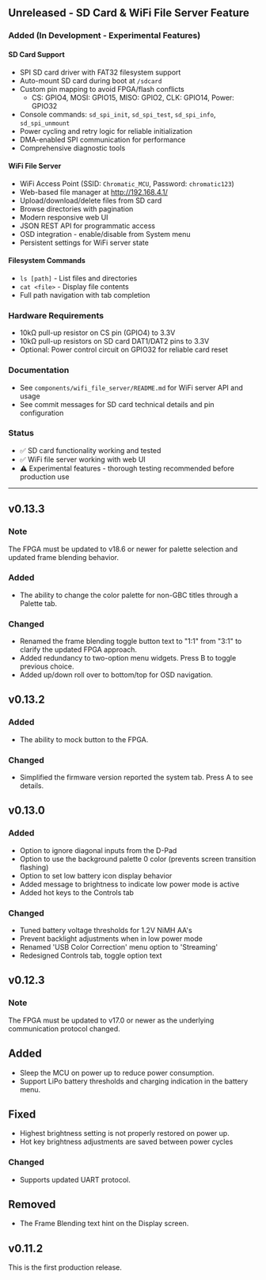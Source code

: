 ## Unreleased - SD Card & WiFi File Server Feature

### Added (In Development - Experimental Features)

#### SD Card Support
- SPI SD card driver with FAT32 filesystem support
- Auto-mount SD card during boot at `/sdcard`
- Custom pin mapping to avoid FPGA/flash conflicts
  - CS: GPIO4, MOSI: GPIO15, MISO: GPIO2, CLK: GPIO14, Power: GPIO32
- Console commands: `sd_spi_init`, `sd_spi_test`, `sd_spi_info`, `sd_spi_unmount`
- Power cycling and retry logic for reliable initialization
- DMA-enabled SPI communication for performance
- Comprehensive diagnostic tools

#### WiFi File Server
- WiFi Access Point (SSID: `Chromatic_MCU`, Password: `chromatic123`)
- Web-based file manager at http://192.168.4.1/
- Upload/download/delete files from SD card
- Browse directories with pagination
- Modern responsive web UI
- JSON REST API for programmatic access
- OSD integration - enable/disable from System menu
- Persistent settings for WiFi server state

#### Filesystem Commands
- `ls [path]` - List files and directories
- `cat <file>` - Display file contents
- Full path navigation with tab completion

### Hardware Requirements
- 10kΩ pull-up resistor on CS pin (GPIO4) to 3.3V
- 10kΩ pull-up resistors on SD card DAT1/DAT2 pins to 3.3V
- Optional: Power control circuit on GPIO32 for reliable card reset

### Documentation
- See `components/wifi_file_server/README.md` for WiFi server API and usage
- See commit messages for SD card technical details and pin configuration

### Status
- ✅ SD card functionality working and tested
- ✅ WiFi file server working with web UI
- ⚠️  Experimental features - thorough testing recommended before production use

---

## v0.13.3

### Note
The FPGA must be updated to v18.6 or newer for palette selection and updated
frame blending behavior.

### Added
- The ability to change the color palette for non-GBC titles through a Palette tab.

### Changed
- Renamed the frame blending toggle button text to "1:1" from "3:1" to clarify
the updated FPGA approach.
- Added redundancy to two-option menu widgets. Press B to toggle previous choice.
- Added up/down roll over to bottom/top for OSD navigation.

## v0.13.2

### Added
- The ability to mock button to the FPGA.

### Changed
- Simplified the firmware version reported the system tab. Press A to see details.

## v0.13.0

### Added
- Option to ignore diagonal inputs from the D-Pad
- Option to use the background palette 0 color (prevents screen transition flashing)
- Option to set low battery icon display behavior
- Added message to brightness to indicate low power mode is active
- Added hot keys to the Controls tab

### Changed
- Tuned battery voltage thresholds for 1.2V NiMH AA's
- Prevent backlight adjustments when in low power mode
- Renamed 'USB Color Correction' menu option to 'Streaming'
- Redesigned Controls tab, toggle option text

## v0.12.3

### Note
The FPGA must be updated to v17.0 or newer as the underlying communication protocol changed.

## Added
- Sleep the MCU on power up to reduce power consumption.
- Support LiPo battery thresholds and charging indication in the battery menu.

## Fixed
- Highest brightness setting is not properly restored on power up.
- Hot key brightness adjustments are saved between power cycles

### Changed
- Supports updated UART protocol.

## Removed
- The Frame Blending text hint on the Display screen.

## v0.11.2
This is the first production release.
